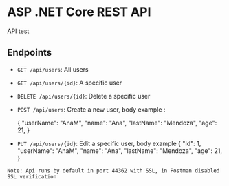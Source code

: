 ﻿# ASP .NET Core REST API

API test 

## Endpoints

* `GET /api/users`: All users
* `GET /api/users/{id}`: A specific user
* `DELETE /api/users/{id}`: Delete a specific user
* `POST /api/users`: Create a new user, body example :
  
   {
        "userName": "AnaM",
        "name": "Ana",
        "lastName": "Mendoza",
        "age": 21,
    }
* `PUT /api/users/{id}`: Edit a specific user, body example
   {
        "Id": 1,
        "userName": "AnaM",
        "name": "Ana",
        "lastName": "Mendoza",
        "age": 21,
    }



```
Note: Api runs by default in port 44362 with SSL, in Postman disabled SSL verification 